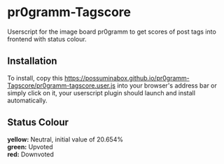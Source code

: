 # pr0gramm-Tagscore
Userscript for the image board pr0gramm to get scores of post tags into frontend with status colour.
## Installation
To install, copy this https://possuminabox.github.io/pr0gramm-Tagscore/pr0gramm-tagscore.user.js into your browser's address bar or simply click on it, your userscript plugin should launch and install automatically.

## Status Colour
**yellow:** Neutral, initial value of 20.654%  
**green:** Upvoted  
**red:** Downvoted